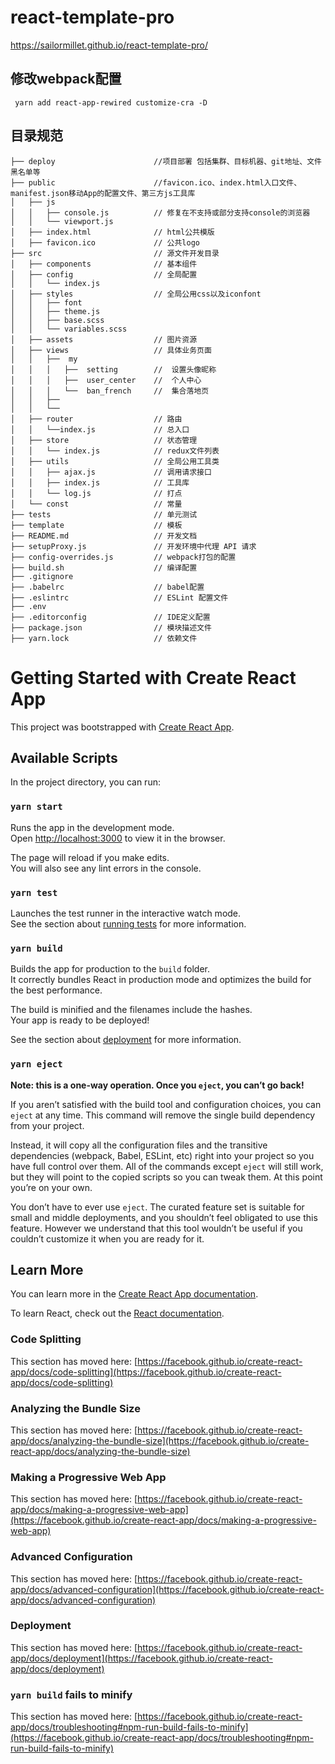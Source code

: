 # react-template-pro

https://sailormillet.github.io/react-template-pro/

## 修改webpack配置

```
 yarn add react-app-rewired customize-cra -D
```
## 目录规范
```
├── deploy                      //项目部署 包括集群、目标机器、git地址、文件黑名单等
├── public                      //favicon.ico、index.html入口文件、manifest.json移动App的配置文件、第三方js工具库
│   ├── js                           
│   │   ├── console.js          // 修复在不支持或部分支持console的浏览器
│   │   └── viewport.js         
│   ├── index.html              // html公共模版
│   ├── favicon.ico             // 公共logo
├── src                         // 源文件开发目录
│   ├── components              // 基本组件            
│   ├── config                  // 全局配置            
│   │   └── index.js            
│   ├── styles                  // 全局公用css以及iconfont           
│   │   ├── font                       
│   │   ├── theme.js                      
│   │   ├── base.scss          
│   │   └── variables.scss     
│   ├── assets                  // 图片资源
│   ├── views                   // 具体业务页面
│   │   ├──  my 
│   │   │   ├──  setting        //  设置头像昵称
│   │   │   ├──  user_center    //  个人中心
│   │   │   └──  ban_french     //  集合落地页    
│   │   ├──      
│   │   └──   
│   ├── router                  // 路由
│   │   └──index.js             // 总入口
│   ├── store                   // 状态管理
│   │   └── index.js            // redux文件列表
│   ├── utils                   // 全局公用工具类           
│   │   ├── ajax.js             // 调用请求接口   
│   │   ├── index.js            // 工具库 
│   │   └── log.js              // 打点
│   └── const                   // 常量
├── tests                       // 单元测试
├── template                    // 模板
├── README.md                   // 开发文档
├── setupProxy.js               // 开发环境中代理 API 请求
├── config-overrides.js         // webpack打包的配置             
├── build.sh                    // 编译配置
├── .gitignore                  
├── .babelrc                    // babel配置                 
├── .eslintrc                   // ESLint 配置文件   
├── .env                        
├── .editorconfig               // IDE定义配置
├── package.json                // 模块描述文件
├── yarn.lock                   // 依赖文件
```

















# Getting Started with Create React App

This project was bootstrapped with [Create React App](https://github.com/facebook/create-react-app).

## Available Scripts

In the project directory, you can run:

### `yarn start`

Runs the app in the development mode.\
Open [http://localhost:3000](http://localhost:3000) to view it in the browser.

The page will reload if you make edits.\
You will also see any lint errors in the console.

### `yarn test`

Launches the test runner in the interactive watch mode.\
See the section about [running tests](https://facebook.github.io/create-react-app/docs/running-tests) for more information.

### `yarn build`

Builds the app for production to the `build` folder.\
It correctly bundles React in production mode and optimizes the build for the best performance.

The build is minified and the filenames include the hashes.\
Your app is ready to be deployed!

See the section about [deployment](https://facebook.github.io/create-react-app/docs/deployment) for more information.

### `yarn eject`

**Note: this is a one-way operation. Once you `eject`, you can’t go back!**

If you aren’t satisfied with the build tool and configuration choices, you can `eject` at any time. This command will remove the single build dependency from your project.

Instead, it will copy all the configuration files and the transitive dependencies (webpack, Babel, ESLint, etc) right into your project so you have full control over them. All of the commands except `eject` will still work, but they will point to the copied scripts so you can tweak them. At this point you’re on your own.

You don’t have to ever use `eject`. The curated feature set is suitable for small and middle deployments, and you shouldn’t feel obligated to use this feature. However we understand that this tool wouldn’t be useful if you couldn’t customize it when you are ready for it.

## Learn More

You can learn more in the [Create React App documentation](https://facebook.github.io/create-react-app/docs/getting-started).

To learn React, check out the [React documentation](https://reactjs.org/).

### Code Splitting

This section has moved here: [https://facebook.github.io/create-react-app/docs/code-splitting](https://facebook.github.io/create-react-app/docs/code-splitting)

### Analyzing the Bundle Size

This section has moved here: [https://facebook.github.io/create-react-app/docs/analyzing-the-bundle-size](https://facebook.github.io/create-react-app/docs/analyzing-the-bundle-size)

### Making a Progressive Web App

This section has moved here: [https://facebook.github.io/create-react-app/docs/making-a-progressive-web-app](https://facebook.github.io/create-react-app/docs/making-a-progressive-web-app)

### Advanced Configuration

This section has moved here: [https://facebook.github.io/create-react-app/docs/advanced-configuration](https://facebook.github.io/create-react-app/docs/advanced-configuration)

### Deployment

This section has moved here: [https://facebook.github.io/create-react-app/docs/deployment](https://facebook.github.io/create-react-app/docs/deployment)

### `yarn build` fails to minify

This section has moved here: [https://facebook.github.io/create-react-app/docs/troubleshooting#npm-run-build-fails-to-minify](https://facebook.github.io/create-react-app/docs/troubleshooting#npm-run-build-fails-to-minify)
